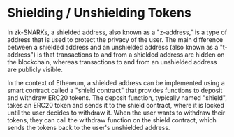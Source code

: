 # Shielding / Unshielding Tokens

In zk-SNARKs, a shielded address, also known as a "z-address," is a type of address that is used to protect the privacy of the user. The main difference between a shielded address and an unshielded address (also known as a "t-address") is that transactions to and from a shielded address are hidden on the blockchain, whereas transactions to and from an unshielded address are publicly visible.

In the context of Ethereum, a shielded address can be implemented using a smart contract called a "shield contract" that provides functions to deposit and withdraw ERC20 tokens. The deposit function, typically named "shield", takes an ERC20 token and sends it to the shield contract, where it is locked until the user decides to withdraw it. When the user wants to withdraw their tokens, they can call the withdraw function on the shield contract, which sends the tokens back to the user's unshielded address.
